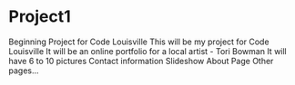# Project1
Beginning Project for Code Louisville
This will be my project for Code Louisville
It will be an online portfolio for a local artist - Tori Bowman
It will have 6 to 10 pictures
Contact information
Slideshow
About Page
Other pages...
